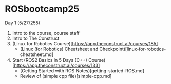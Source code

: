 # ROSbootcamp25

Day 1 (5/27/255)

1. Intro to the course, course staff
2. Intro to The Construct
3. (Linux for Robotics Course)[https://app.theconstruct.ai/courses/185]
   - (Linux (for Robotics) Cheatsheet and Checkpoint)[linux-for-robotics-cheatsheet.md]
4. Start (ROS2 Basics in 5 Days (C++) Course)[https://app.theconstruct.ai/courses/133]
   - (Getting Started with ROS Notes)[getting-started-ROS.md]
   - Review of (simple cpp file)[simple-cpp.md]
